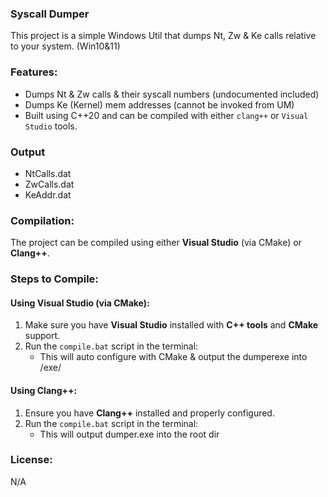 ### Syscall Dumper

This project is a simple Windows Util that dumps Nt, Zw & Ke calls relative to your system. (Win10&11)

### Features:
- Dumps Nt & Zw calls & their syscall numbers (undocumented included)
- Dumps Ke (Kernel) mem addresses (cannot be invoked from UM)
- Built using C++20 and can be compiled with either `clang++` or `Visual Studio` tools.

### Output
- NtCalls.dat
- ZwCalls.dat
- KeAddr.dat

### Compilation:
The project can be compiled using either **Visual Studio** (via CMake) or **Clang++**. 

### Steps to Compile:

#### Using Visual Studio (via CMake):
1. Make sure you have **Visual Studio** installed with **C++ tools** and **CMake** support.
2. Run the `compile.bat` script in the terminal:
   - This will auto configure with CMake & output the dumperexe into /exe/
   
#### Using Clang++:
1. Ensure you have **Clang++** installed and properly configured.
2. Run the `compile.bat` script in the terminal:
   - This will output dumper.exe into the root dir

### License:
N/A